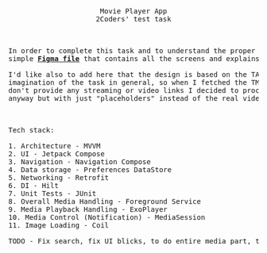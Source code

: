 <pre>
<div align="center">
Movie Player App
2Coders' test task



In order to complete this task and to understand the proper "required" tech stack I designed the 
simple <a href="https://www.figma.com/design/CjVBZff1syCrr95vpWsbaL/Media-Player-TA?node-id=0-1&t=s3Rq9gdTYHkWQiZP-1"><b>Figma file</b></a> that contains all the screens and explains the navigation of an application.

I'd like also to add here that the design is based on the TA description and my
imagination of the task in general, so when I fetched the TMDB's api and realized they
don't provide any streaming or video links I decided to proceed with the design I created
anyway but with just "placeholders" instead of the real video links
</div>

  
Tech stack:

1. Architecture - MVVM
2. UI - Jetpack Compose
3. Navigation - Navigation Compose
4. Data storage - Preferences DataStore
5. Networking - Retrofit
6. DI - Hilt
7. Unit Tests - JUnit
8. Overall Media Handling - Foreground Service
9. Media Playback Handling - ExoPlayer
10. Media Control (Notification) - MediaSession 
11. Image Loading - Coil

TODO - Fix search, fix UI blicks, to do entire media part, to do downloads
</pre>
